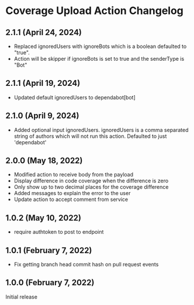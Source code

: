 # Coverage Upload Action Changelog

## 2.1.1 (April 24, 2024)

- Replaced ignoredUsers with ignoreBots which is a boolean defaulted to "true".
- Action will be skipper if ignoreBots is set to true and the senderType is "Bot"

## 2.1.1 (April 19, 2024)

- Updated default ignoredUsers to dependabot[bot]

## 2.1.0 (April 9, 2024)

- Added optional input ignoredUsers. ignoredUsers is a comma separated string of authors which will not run this action. Defaulted to just 'dependabot'

## 2.0.0 (May 18, 2022)

- Modified action to receive body from the payload
- Display difference in code coverage when the difference is zero
- Only show up to two decimal places for the coverage difference
- Added messages to explain the error to the user
- Update action to accept comment from service

## 1.0.2 (May 10, 2022)

- require authtoken to post to endpoint

## 1.0.1 (February 7, 2022)

- Fix getting branch head commit hash on pull request events

## 1.0.0 (February 7, 2022)

Initial release
